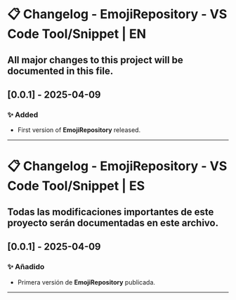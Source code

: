 # 📋 Changelog - EmojiRepository - VS Code Tool/Snippet | EN

All major changes to this project will be documented in this file.
---

## [0.0.1] - 2025-04-09

### ✨ Added
- First version of **EmojiRepository** released.

---
# 📋 Changelog - EmojiRepository - VS Code Tool/Snippet | ES

Todas las modificaciones importantes de este proyecto serán documentadas en este archivo.
---

## [0.0.1] - 2025-04-09

### ✨ Añadido
- Primera versión de **EmojiRepository** publicada.
---

